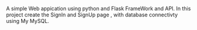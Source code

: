 A simple Web appication using python and Flask FrameWork and API.
In this project create the SignIn and SignUp page , with database connectivty using My MySQL.
